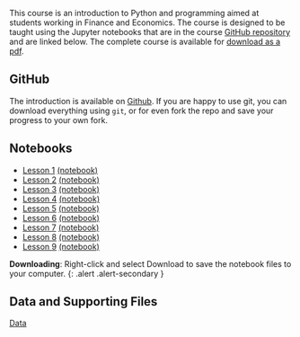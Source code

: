 <!--
.. title: Python Course
.. hidetitle: true
.. slug: course
.. date: 2019-09-03 01:04:08 UTC+01:00
.. tags: 
.. category: 
.. link: 
.. description: 
.. type: text
.. jumbotron: Python Introduction
.. jumbotron_text: An brief introduction targeted at first time users of Python who do not have programming experience.
.. jumbotron_color: #FFE162
-->

This course is an introduction to Python and programming aimed at students working
in Finance and Economics. The course is designed to be taught using the Jupyter notebooks
that are in the course [GitHub repository](https://github.com/bashtage/python-introduction) and
are linked below. The complete course is available for
[download as a pdf](/files/teaching/python/course/python-introduction.pdf).

## GitHub

The introduction is available on [Github](https://github.com/bashtage/python-introduction). 
If you are happy to use git, you can download everything
using `git`, or for even fork the repo and save your progress to your own fork.

## Notebooks

* [Lesson 1](/teaching/python/course/lesson-1/) [(notebook)](/files/teaching/python/course/lesson-1.ipynb)
* [Lesson 2](/teaching/python/course/lesson-2/) [(notebook)](/files/teaching/python/course/lesson-2.ipynb)
* [Lesson 3](/teaching/python/course/lesson-3/) [(notebook)](/files/teaching/python/course/lesson-3.ipynb)
* [Lesson 4](/teaching/python/course/lesson-4/) [(notebook)](/files/teaching/python/course/lesson-4.ipynb)
* [Lesson 5](/teaching/python/course/lesson-5/) [(notebook)](/files/teaching/python/course/lesson-5.ipynb)
* [Lesson 6](/teaching/python/course/lesson-6/) [(notebook)](/files/teaching/python/course/lesson-6.ipynb)
* [Lesson 7](/teaching/python/course/lesson-7/) [(notebook)](/files/teaching/python/course/lesson-7.ipynb)
* [Lesson 8](/teaching/python/course/lesson-8/) [(notebook)](/files/teaching/python/course/lesson-8.ipynb)
* [Lesson 9](/teaching/python/course/lesson-9/) [(notebook)](/files/teaching/python/course/lesson-9.ipynb)


**Downloading**: Right-click and select Download to save the notebook files to your computer.
{: .alert .alert-secondary }


## Data and Supporting Files
[Data](/files/teaching/python/course/data.zip) <i class="primary far fa-file-archive"></i>
